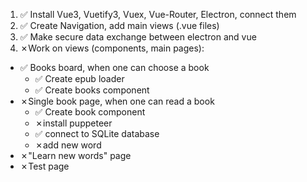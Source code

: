 1. :white_check_mark: Install Vue3, Vuetify3, Vuex, Vue-Router, Electron, connect them
2. :white_check_mark: Create Navigation, add main views (.vue files)
3. :white_check_mark: Make secure data exchange between electron and vue
4. &cross;Work on views (components, main pages):
  - :white_check_mark: Books board, when one can choose a book
    - :white_check_mark: Create epub loader
    - :white_check_mark: Create books component
  - &cross;Single book page, when one can read a book
    - :white_check_mark: Create book component
    - &cross;install puppeteer
    - :white_check_mark: connect to SQLite database
    - &cross;add new word
  - &cross;"Learn new words" page
  - &cross;Test page